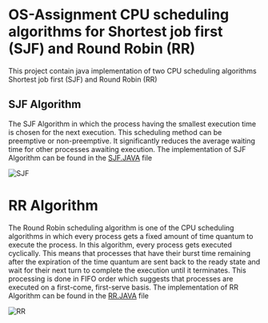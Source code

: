 # OS-Assignment CPU scheduling algorithms for Shortest job first (SJF) and Round Robin (RR)
This project contain java implementation of two CPU scheduling algorithms Shortest job first (SJF) and Round Robin (RR)

## SJF Algorithm
The SJF Algorithm in which the process having the smallest execution time is chosen for the next execution. This scheduling method can be preemptive or non-preemptive. It significantly reduces the average waiting time for other processes awaiting execution. The implementation of SJF Algorithm can be found in the <a href ="https://github.com/tasneem1412/OS-Assignment/blob/main/SJF%20OS/src/com/company/Main.java ">SJF.JAVA</a> file

![SJF](https://user-images.githubusercontent.com/128141527/225900593-3ae65a31-f4be-4d49-8831-9e0af58b3a9e.png)

# RR Algorithm
The Round Robin scheduling algorithm is one of the CPU scheduling algorithms in which every process gets a fixed amount of time quantum to execute the process. In this algorithm, every process gets executed cyclically. This means that processes that have their burst time remaining after the expiration of the time quantum are sent back to the ready state and wait for their next turn to complete the execution until it terminates. This processing is done in FIFO order which suggests that processes are executed on a first-come, first-serve basis. The implementation of RR Algorithm can be found in the <a href ="https://github.com/tasneem1412/OS-Assignment/blob/main/RR%20OS/src/com/company/Main.java">RR.JAVA</a> file
  
  ![RR](https://user-images.githubusercontent.com/128141527/225909997-d5be0882-d6c6-4eb0-af20-92264edc3eaf.png)

